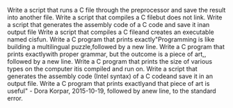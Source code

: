 Write a script that runs a C file through the preprocessor and save the result into another file.
Write a script that compiles a C filebut does not link.
Write a script that generates the assembly code of a C code and save it inan output file
Write a script that compiles a C fileand creates an executable named cisfun.
Write a C program that prints exactly"Programming is like building a multilingual puzzle,followed by a new line.
Write a C program that prints exactlywith proper grammar, but the outcome is a piece of art,, followed by a new line.
Write a C program that prints the size of various types on the computer itis compiled and run on.
Write a script that generates the assembly code (Intel syntax) of a C codeand save it in an output file.
Write a C program that prints exactlyand that piece of art is useful" - Dora Korpar, 2015-10-19, followed by anew line, to the standard error.

